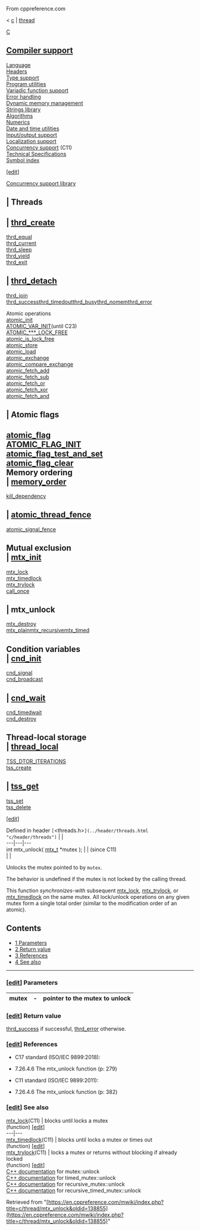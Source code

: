 From cppreference.com

< [c](../../c.html "c")‎ | [thread](../thread.html "c/thread")

[ C](../../c.html "c")

[Compiler support](../compiler_support.html "c/compiler support")  
---  
[Language](../language.html "c/language")  
[Headers](../header.html "c/header")  
[Type support](../types.html "c/types")  
[Program utilities](../program.html "c/program")  
[Variadic function support](../variadic.html "c/variadic")  
[Error handling](../error.html "c/error")  
[Dynamic memory management](../memory.html "c/memory")  
[Strings library](../string.html "c/string")  
[Algorithms](../algorithm.html "c/algorithm")  
[Numerics](../numeric.html "c/numeric")  
[Date and time utilities](../chrono.html "c/chrono")  
[Input/output support](../io.html "c/io")  
[Localization support](../locale.html "c/locale")  
[Concurrency support](../thread.html "c/thread") (C11)  
[Technical Specifications](../experimental.html "c/experimental")  
[Symbol index](../index.html "c/symbol index")  
  
[[edit]](https://en.cppreference.com/mwiki/index.php?title=Template:c/navbar_content&action=edit)

[ Concurrency support library](../thread.html "c/thread")

|  Threads  
---  
| [thrd_create](thrd_create.html "c/thread/thrd create")  
---  
[thrd_equal](thrd_equal.html "c/thread/thrd equal")  
[thrd_current](thrd_current.html "c/thread/thrd current")  
[thrd_sleep](thrd_sleep.html "c/thread/thrd sleep")  
[thrd_yield](thrd_yield.html "c/thread/thrd yield")  
[thrd_exit](thrd_exit.html "c/thread/thrd exit")  
  
| [thrd_detach](thrd_detach.html "c/thread/thrd detach")  
---  
[thrd_join](thrd_join.html "c/thread/thrd join")  
[thrd_successthrd_timedoutthrd_busythrd_nomemthrd_error](thrd_errors.html "c/thread/thrd errors")  
  
Atomic operations  
[atomic_init](../atomic/atomic_init.html "c/atomic/atomic init")  
[ATOMIC_VAR_INIT](../atomic/ATOMIC_VAR_INIT.html "c/atomic/ATOMIC VAR INIT")(until C23)  
[ATOMIC_***_LOCK_FREE](../atomic/ATOMIC_LOCK_FREE_consts.html "c/atomic/ATOMIC LOCK FREE consts")  
[atomic_is_lock_free](../atomic/atomic_is_lock_free.html "c/atomic/atomic is lock free")  
[atomic_store](../atomic/atomic_store.html "c/atomic/atomic store")  
[atomic_load](../atomic/atomic_load.html "c/atomic/atomic load")  
[atomic_exchange](../atomic/atomic_exchange.html "c/atomic/atomic exchange")  
[atomic_compare_exchange](../atomic/atomic_compare_exchange.html "c/atomic/atomic compare exchange")  
[atomic_fetch_add](../atomic/atomic_fetch_add.html "c/atomic/atomic fetch add")  
[atomic_fetch_sub](../atomic/atomic_fetch_sub.html "c/atomic/atomic fetch sub")  
[atomic_fetch_or](../atomic/atomic_fetch_or.html "c/atomic/atomic fetch or")  
[atomic_fetch_xor](../atomic/atomic_fetch_xor.html "c/atomic/atomic fetch xor")  
[atomic_fetch_and](../atomic/atomic_fetch_and.html "c/atomic/atomic fetch and")  
  
|  Atomic flags  
---  
[atomic_flag](../atomic/atomic_flag.html "c/atomic/atomic flag")  
[ATOMIC_FLAG_INIT](../atomic/ATOMIC_FLAG_INIT.html "c/atomic/ATOMIC FLAG INIT")  
[atomic_flag_test_and_set](../atomic/atomic_flag_test_and_set.html "c/atomic/atomic flag test and set")  
[atomic_flag_clear](../atomic/atomic_flag_clear.html "c/atomic/atomic flag clear")  
Memory ordering  
| [memory_order](../atomic/memory_order.html "c/atomic/memory order")  
---  
[kill_dependency](../atomic/kill_dependency.html "c/atomic/kill dependency")  
  
| [atomic_thread_fence](../atomic/atomic_thread_fence.html "c/atomic/atomic thread fence")  
---  
[atomic_signal_fence](../atomic/atomic_signal_fence.html "c/atomic/atomic signal fence")  
  
Mutual exclusion  
| [mtx_init](mtx_init.html "c/thread/mtx init")  
---  
[mtx_lock](mtx_lock.html "c/thread/mtx lock")  
[mtx_timedlock](mtx_timedlock.html "c/thread/mtx timedlock")  
[mtx_trylock](mtx_trylock.html "c/thread/mtx trylock")  
[call_once](ONCE_FLAG_INIT.html "c/thread/call once")  
  
| **mtx_unlock**  
---  
[mtx_destroy](mtx_destroy.html "c/thread/mtx destroy")  
[mtx_plainmtx_recursivemtx_timed](mtx_types.html "c/thread/mtx types")  
  
Condition variables  
| [cnd_init](cnd_init.html "c/thread/cnd init")  
---  
[cnd_signal](cnd_signal.html "c/thread/cnd signal")  
[cnd_broadcast](cnd_broadcast.html "c/thread/cnd broadcast")  
  
| [cnd_wait](cnd_wait.html "c/thread/cnd wait")  
---  
[cnd_timedwait](cnd_timedwait.html "c/thread/cnd timedwait")  
[cnd_destroy](cnd_destroy.html "c/thread/cnd destroy")  
  
Thread-local storage  
| [thread_local](thread_local.html "c/thread/thread local")  
---  
[TSS_DTOR_ITERATIONS](TSS_DTOR_ITERATIONS.html "c/thread/TSS DTOR ITERATIONS")  
[tss_create](tss_create.html "c/thread/tss create")  
  
| [tss_get](tss_get.html "c/thread/tss get")  
---  
[tss_set](tss_set.html "c/thread/tss set")  
[tss_delete](tss_delete.html "c/thread/tss delete")  
  
[[edit]](https://en.cppreference.com/mwiki/index.php?title=Template:c/thread/navbar_content&action=edit)

Defined in header `[`<threads.h>`](../header/threads.html "c/header/threads")` |  |   
---|---|---  
int mtx_unlock( [mtx_t](../thread.html) *mutex ); |  |  (since C11)  
| |   
  
Unlocks the mutex pointed to by `mutex`. 

The behavior is undefined if the mutex is not locked by the calling thread. 

This function _synchronizes-with_ subsequent [mtx_lock](mtx_lock.html "c/thread/mtx lock"), [mtx_trylock](mtx_trylock.html "c/thread/mtx trylock"), or [mtx_timedlock](mtx_timedlock.html "c/thread/mtx timedlock") on the same mutex. All lock/unlock operations on any given mutex form a single total order (similar to the modification order of an atomic). 

## Contents

  * [1 Parameters](mtx_unlock.html#Parameters)
  * [2 Return value](mtx_unlock.html#Return_value)
  * [3 References](mtx_unlock.html#References)
  * [4 See also](mtx_unlock.html#See_also)

  
---  
  
### [[edit](https://en.cppreference.com/mwiki/index.php?title=c/thread/mtx_unlock&action=edit&section=1 "Edit section: Parameters")] Parameters

mutex  |  \-  |  pointer to the mutex to unlock   
---|---|---  
  
### [[edit](https://en.cppreference.com/mwiki/index.php?title=c/thread/mtx_unlock&action=edit&section=2 "Edit section: Return value")] Return value

[thrd_success](thrd_errors.html "c/thread/thrd errors") if successful, [thrd_error](thrd_errors.html "c/thread/thrd errors") otherwise. 

### [[edit](https://en.cppreference.com/mwiki/index.php?title=c/thread/mtx_unlock&action=edit&section=3 "Edit section: References")] References

  * C17 standard (ISO/IEC 9899:2018): 



    

  * 7.26.4.6 The mtx_unlock function (p: 279) 



  * C11 standard (ISO/IEC 9899:2011): 



    

  * 7.26.4.6 The mtx_unlock function (p: 382) 



### [[edit](https://en.cppreference.com/mwiki/index.php?title=c/thread/mtx_unlock&action=edit&section=4 "Edit section: See also")] See also

[ mtx_lock](mtx_lock.html "c/thread/mtx lock")(C11) |  blocks until locks a mutex   
(function) [[edit]](https://en.cppreference.com/mwiki/index.php?title=Template:c/thread/dsc_mtx_lock&action=edit)  
---|---  
[ mtx_timedlock](mtx_timedlock.html "c/thread/mtx timedlock")(C11) |  blocks until locks a mutex or times out   
(function) [[edit]](https://en.cppreference.com/mwiki/index.php?title=Template:c/thread/dsc_mtx_timedlock&action=edit)  
[ mtx_trylock](mtx_trylock.html "c/thread/mtx trylock")(C11) |  locks a mutex or returns without blocking if already locked   
(function) [[edit]](https://en.cppreference.com/mwiki/index.php?title=Template:c/thread/dsc_mtx_trylock&action=edit)  
[C++ documentation](../../cpp/thread/mutex/unlock.html "cpp/thread/mutex/unlock") for mutex::unlock  
[C++ documentation](../../cpp/thread/timed_mutex/unlock.html "cpp/thread/timed mutex/unlock") for timed_mutex::unlock  
[C++ documentation](../../cpp/thread/recursive_mutex/unlock.html "cpp/thread/recursive mutex/unlock") for recursive_mutex::unlock  
[C++ documentation](../../cpp/thread/recursive_timed_mutex/unlock.html "cpp/thread/recursive timed mutex/unlock") for recursive_timed_mutex::unlock  
  
Retrieved from "[https://en.cppreference.com/mwiki/index.php?title=c/thread/mtx_unlock&oldid=138855](https://en.cppreference.com/mwiki/index.php?title=c/thread/mtx_unlock&oldid=138855)" 
